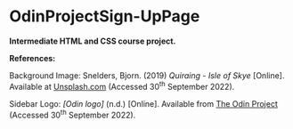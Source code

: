 # OdinProjectSign-UpPage
**Intermediate HTML and CSS course project.**

**References:**

Background Image:
    Snelders, Bjorn. (2019) *Quiraing - Isle of Skye* \[Online]. Available at [Unsplash.com](https://unsplash.com/photos/Cd3Ek7rNXSk) (Accessed 30<sup>th</sup> September 2022).

Sidebar Logo:
    *[Odin logo]* (n.d.) \[Online]. Available from [The Odin Project](https://cdn.statically.io/gh/TheOdinProject/curriculum/5f37d43908ef92499e95a9b90fc3cc291a95014c/html_css/project-sign-up-form/odin-lined.png) (Accessed 30<sup>th</sup> September 2022).